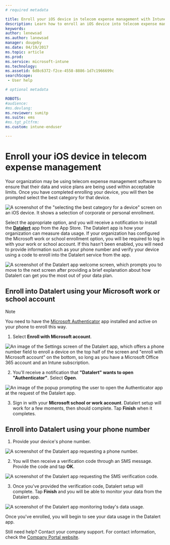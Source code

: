 ```yaml
---
# required metadata

title: Enroll your iOS device in telecom expense management with Intune
description: Learn how to enroll an iOS device into telecom expense management.
keywords:
author: lenewsad
ms.author: lanewsad
manager: dougeby
ms.date: 04/19/2017
ms.topic: article
ms.prod:
ms.service: microsoft-intune
ms.technology:
ms.assetid: 6d8c6372-f2ce-4558-8886-1d7c1966699c
searchScope:
 - User help

# optional metadata

ROBOTS:
#audience:
#ms.devlang:
ms.reviewer: sumitp
ms.suite: ems
#ms.tgt_pltfrm:
ms.custom: intune-enduser

---
```


# Enroll your iOS device in telecom expense management

Your organization may be using telecom expense management software to ensure that their data and voice plans are being used within acceptable limits. Once you have completed enrolling your device, you will then be prompted select the best category for that device.

  ![A screenshot of the "selecting the best category for a device" screen on an iOS device. It shows a selection of corporate or personal enrollment.](./media/ios-enroll-10-tem-select-best-category.png)

Select the appropriate option, and you will receive a notification to install the [__Datalert__](https://itunes.apple.com/app/datalert/id771029268?mt=8) app from the App Store. The Datalert app is how your organization can measure data usage. If your organization has configured the Microsoft work or school enrollment option, you will be required to log in with your work or school account. If this hasn't been enabled, you will need to provide information such as your phone number and verify your device using a code to enroll into the Datalert service from the app.

  ![A screenshot of the Datalert app welcome screen, which prompts you to move to the next screen after providing a brief explanation about how Datalert can get you the most out of your data plan.](./media/ios-enroll-11-tem-datalert-setup.png)

## Enroll into Datalert using your Microsoft work or school account

> [!NOTE]
> You need to have the [Microsoft Authenticator](https://docs.microsoft.com/azure/multi-factor-authentication/end-user/microsoft-authenticator-app-how-to) app installed and active on your phone to enroll this way.

1. Select __Enroll with Microsoft account__.

  ![An image of the Settings screen of the Datalert app, which offers a phone number field to enroll a device on the top half of the screen and "enroll with Microsoft account" on the bottom, so long as you have a Microsoft Office 365 account and an Intune subscription.](./media/ios-enroll-11a-tem-datalert-enroll-msft-account.png)

2. You'll receive a notification that __"Datalert" wants to open "Authenticator"__. Select __Open__.

  ![An image of the popup prompting the user to open the Authenticator app at the request of the Datalert app.](./media/ios-enroll-11b-tem-datalert-open-authenticator.png)

3. Sign in with your __Microsoft school or work account__. Datalert setup will work for a few moments, then should complete. Tap __Finish__ when it completes.

## Enroll into Datalert using your phone number

1. Provide your device's phone number.

  ![A screenshot of the Datalert app requesting a phone number.](./media/ios-enroll-12-tem-datalert-phone-number.png)

2. You will then receive a verification code through an SMS message. Provide the code and tap __OK__.

  ![A screenshot of the Datalert app requesting the SMS verification code.](./media/ios-enroll-13-tem-datalert-sms.png)

3. Once you've provided the verification code, Datalert setup will complete. Tap __Finish__ and you will be able to monitor your data from the Datalert app.

  ![A screenshot of the Datalert app monitoring today's data usage.](./media/ios-enroll-14-tem-datalert-monitoring-active.png)

Once you've enrolled, you will begin to see your data usage in the Datalert app.

Still need help? Contact your company support. For contact information, check the [Company Portal website](https://portal.manage.microsoft.com#HelpDeskDialog).
